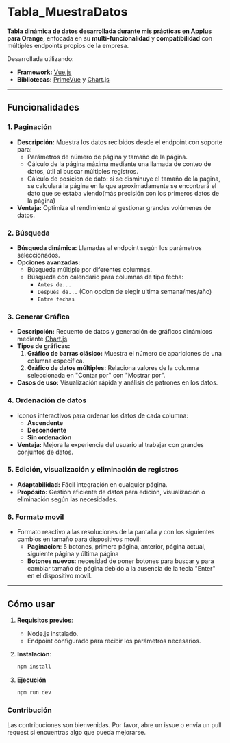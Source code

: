 # Tabla_MuestraDatos

**Tabla dinámica de datos desarrollada durante mis prácticas en Applus para Orange**, enfocada en su **multi-funcionalidad** y **compatibilidad** con múltiples endpoints propios de la empresa.

Desarrollada utilizando:
- **Framework:** [Vue.js](https://vuejs.org/)
- **Bibliotecas:** [PrimeVue](https://primevue.org/) y [Chart.js](https://www.chartjs.org/)

---

## Funcionalidades

### 1. Paginación
- **Descripción:** Muestra los datos recibidos desde el endpoint con soporte para:
  - Parámetros de número de página y tamaño de la página.
  - Cálculo de la página máxima mediante una llamada de conteo de datos, útil al buscar múltiples registros.
  - Cálculo de posicion de dato: si se disminuye el tamaño de la pagina, se calculará la página en la que aproximadamente se encontrará el dato que se estaba viendo(más          precisión con los primeros datos de la página)
- **Ventaja:** Optimiza el rendimiento al gestionar grandes volúmenes de datos.

### 2. Búsqueda
- **Búsqueda dinámica:** Llamadas al endpoint según los parámetros seleccionados.
- **Opciones avanzadas:**
  - Búsqueda múltiple por diferentes columnas.
  - Búsqueda con calendario para columnas de tipo fecha:
    - `Antes de...`
    - `Después de...` (Con opcion de elegir ultima semana/mes/año)
    - `Entre fechas`

### 3. Generar Gráfica
- **Descripción:** Recuento de datos y generación de gráficos dinámicos mediante [Chart.js](https://www.chartjs.org/).
- **Tipos de gráficas:**
  1. **Gráfico de barras clásico:** Muestra el número de apariciones de una columna específica.
  2. **Gráfico de datos múltiples:** Relaciona valores de la columna seleccionada en "Contar por" con "Mostrar por".
- **Casos de uso:** Visualización rápida y análisis de patrones en los datos.

### 4. Ordenación de datos
- Iconos interactivos para ordenar los datos de cada columna:
  - **Ascendente**
  - **Descendente**
  - **Sin ordenación**
- **Ventaja:** Mejora la experiencia del usuario al trabajar con grandes conjuntos de datos.

### 5. Edición, visualización y eliminación de registros
- **Adaptabilidad:** Fácil integración en cualquier página.
- **Propósito:** Gestión eficiente de datos para edición, visualización o eliminación según las necesidades.

### 6. Formato movil
- Formato reactivo a las resoluciones de la pantalla y con los siguientes cambios en tamaño para dispositivos movil:
  - **Paginacion**: 5 botones, primera página, anterior, página actual, siguiente página y última página
  - **Botones nuevos**: necesidad de poner botones para buscar y para cambiar tamaño de página debido a la ausencia de la tecla "Enter" en el dispositivo movil.

---

## Cómo usar

1. **Requisitos previos**: 
   - Node.js instalado.
   - Endpoint configurado para recibir los parámetros necesarios.

2. **Instalación**:
   ```bash
   npm install
3. **Ejecución**
   ```bash
   npm run dev

### Contribución
Las contribuciones son bienvenidas. Por favor, abre un issue o envía un pull request si encuentras algo que pueda mejorarse.
